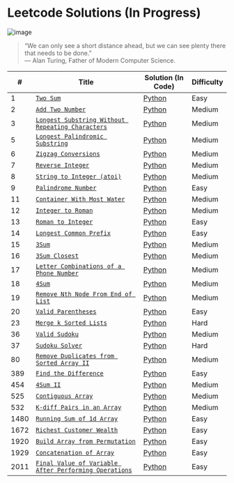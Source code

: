 # Leetcode Solutions (In Progress)
![image](https://user-images.githubusercontent.com/95974393/152679059-9839749a-72bb-4842-8c5a-a12184cbfaf7.png)
>“We can only see a short distance ahead, but we can see plenty there that needs to be done.”  
― Alan Turing, Father of Modern Computer Science.

|       #         |Title                          |Solution (In Code)          | Difficulty |
|----------------|-------------------------------|-----------------------------|----------- |
|1|[`Two Sum`](https://leetcode.com/problems/two-sum/)|[Python](https://github.com/yenwee/leetcode_solutions/blob/main/scripts/1.%20Two%20Sum/two_sum.py)| Easy |
|2 |[`Add Two Number`](https://leetcode.com/problems/add-two-numbers/)|[Python](https://github.com/yenwee/leetcode_solutions/blob/main/scripts/2.%20Add%20Two%20Number/add_two_number.py)| Medium |
|3 |[`Longest Substring Without Repeating Characters`](https://leetcode.com/problems/longest-substring-without-repeating-characters/)|[Python](https://github.com/yenwee/leetcode_solutions/blob/main/scripts/3.%20Longest%20Substring%20Without%20Repeating%20Characters/longest_substring_without_repeating.py)| Medium |
|5 |[`Longest Palindromic Substring`](https://leetcode.com/problems/longest-palindromic-substring/)|[Python](https://github.com/yenwee/leetcode_solutions/blob/main/scripts/5.%20Longest%20Palindromic%20Substring/longest_palindromic_substring.py)| Medium |
|6 |[`Zigzag Conversions`](https://leetcode.com/problems/zigzag-conversion/)|[Python](https://github.com/yenwee/leetcode_solutions/blob/main/scripts/6.%20Zigzag%20Conversion/zigzag_conversion.py)| Medium |
|7 |[`Reverse Integer`](https://leetcode.com/problems/reverse-integer/)|[Python](https://github.com/yenwee/leetcode_solutions/blob/main/scripts/7.%20Reverse%20Integer/reverse_integer.py)| Medium |
|8 |[`String to Integer (atoi)`](https://leetcode.com/problems/string-to-integer-atoi/)|[Python](https://github.com/yenwee/leetcode_solutions/blob/main/scripts/8.%20String%20to%20Integer%20%28atoi%29/string_to_int.py)| Medium |
|9 |[`Palindrome Number`](https://leetcode.com/problems/palindrome-number/)|[Python](https://github.com/yenwee/leetcode_solutions/blob/main/scripts/9.%20Palindrome%20Number/palindrome.py)| Easy |
|11 |[`Container With Most Water`](https://leetcode.com/problems/container-with-most-water/)|[Python](https://github.com/yenwee/leetcode_solutions/blob/main/scripts/11.%20Container%20With%20Most%20Water/most_water_container.py)| Medium |
|12 |[`Integer to Roman`](https://leetcode.com/problems/integer-to-roman/)|[Python](https://github.com/yenwee/leetcode_solutions/blob/main/scripts/12.%20Integer%20to%20Roman/int_to_roman.py)| Medium |
|13 |[`Roman to Integer`](https://leetcode.com/problems/roman-to-integer/)|[Python](https://github.com/yenwee/leetcode_solutions/blob/main/scripts/13.%20Roman%20to%20Integer/roman_to_int.py)| Easy |
|14 |[`Longest Common Prefix`](https://leetcode.com/problems/longest-common-prefix/)|[Python](https://github.com/yenwee/leetcode_solutions/blob/main/scripts/14.%20Longest%20Common%20Prefix/longest_common_prefix.py)| Easy |
|15 |[`3Sum`](https://leetcode.com/problems/3sum/)|[Python](https://github.com/yenwee/leetcode_solutions/blob/main/scripts/15.%203Sum/3_sum_two_pointer.py)| Medium |
|16 |[`3Sum Closest`](https://leetcode.com/problems/3sum-closest/)|[Python](https://github.com/yenwee/leetcode_solutions/blob/main/scripts/16.%203Sum%20Closest/3_sum_closest.py)| Medium |
|17 |[`Letter Combinations of a Phone Number`](https://leetcode.com/problems/letter-combinations-of-a-phone-number/)|[Python](https://github.com/yenwee/leetcode_solutions/blob/main/scripts/17.%20Letter%20Combinations%20of%20a%20Phone%20Number/phone_num_combination.py)| Medium |
|18 |[`4Sum`](https://leetcode.com/problems/4sum/)|[Python](https://github.com/yenwee/leetcode_solutions/blob/main/scripts/18.%204Sum/4_sum_two_pointer_nested_loop.py)| Medium |
|19 |[`Remove Nth Node From End of List`](https://leetcode.com/problems/remove-nth-node-from-end-of-list/)|[Python](https://github.com/yenwee/leetcode_solutions/blob/main/scripts/19.%20Remove%20Nth%20Node%20From%20End%20of%20List/remove_nth_node_loop_to_find_target.py)| Medium |
|20 |[`Valid Parentheses`](https://leetcode.com/problems/valid-parentheses/)|[Python](https://github.com/yenwee/leetcode_solutions/blob/main/scripts/20.%20Valid%20Parentheses/valid_parentheses.py)| Easy |
|23 |[`Merge k Sorted Lists`](https://leetcode.com/problems/merge-k-sorted-lists/)|[Python](https://github.com/yenwee/leetcode_solutions/blob/main/scripts/23.%20Merge%20k%20Sorted%20Lists/merge_k_sorted.py)| Hard |
|36 |[`Valid Sudoku`](https://leetcode.com/problems/valid-sudoku/)|[Python](https://github.com/yenwee/leetcode_solutions/blob/main/scripts/36.%20Valid%20Sudoku/valid_sudoku_recording_seen.py)| Medium |
|37 |[`Sudoku Solver`](https://leetcode.com/problems/sudoku-solver/)|[Python](https://github.com/yenwee/leetcode_solutions/blob/main/scripts/37.%20Sudoku%20Solver/sudoku_solver_recursion.py)| Hard |
|80 |[`Remove Duplicates from Sorted Array II`](https://leetcode.com/problems/remove-duplicates-from-sorted-array-ii/)|[Python](https://github.com/yenwee/leetcode_solutions/blob/main/scripts/80.%20Remove%20Duplicates%20from%20Sorted%20Array%20II/remove_dup_from_sorted_array_ii.py)| Medium |
|389 |[`Find the Difference`](https://leetcode.com/problems/find-the-difference/)|[Python](https://github.com/yenwee/leetcode_solutions/blob/main/scripts/389.%20Find%20the%20Difference/find_the_diff_count.py)| Easy |
|454 |[`4Sum II`](https://leetcode.com/problems/4sum-ii/)|[Python](https://github.com/yenwee/leetcode_solutions/blob/main/scripts/454.%204Sum%20II/4_sum_ii.py)| Medium |
|525 |[`Contiguous Array`](https://leetcode.com/problems/contiguous-array/)|[Python](https://github.com/yenwee/leetcode_solutions/blob/main/scripts/525.%20Contiguous%20Array/contiguous_array.py)| Medium |
|532 |[`K-diff Pairs in an Array`](https://leetcode.com/problems/k-diff-pairs-in-an-array/)|[Python](https://github.com/yenwee/leetcode_solutions/blob/main/scripts/532.%20K-diff%20Pairs%20in%20an%20Array/k_diff_pairs_in_an_array.py)| Medium |
|1480 |[`Running Sum of 1d Array`](https://leetcode.com/problems/running-sum-of-1d-array/)|[Python](https://github.com/yenwee/leetcode_solutions/blob/main/scripts/1480.%20Running%20Sum%20of%201d%20Array/running_sum_of_1d_array.py)| Easy |
|1672 |[`Richest Customer Wealth`](https://leetcode.com/problems/richest-customer-wealth/)|[Python](https://github.com/yenwee/leetcode_solutions/blob/main/scripts/1672.%20Richest%20Customer%20Wealth/richest_customer_wealth.py)| Easy |
|1920 |[`Build Array from Permutation`](https://leetcode.com/problems/build-array-from-permutation/)|[Python](https://github.com/yenwee/leetcode_solutions/blob/main/scripts/1920.%20Build%20Array%20from%20Permutation/array_from_permutation.py)| Easy |
|1929 |[`Concatenation of Array`](https://leetcode.com/problems/concatenation-of-array/)|[Python](https://github.com/yenwee/leetcode_solutions/blob/main/scripts/1929.%20Concatenation%20of%20Array/concat_of_array.py)| Easy |
|2011 |[`Final Value of Variable After Performing Operations`](https://leetcode.com/problems/final-value-of-variable-after-performing-operations/)|[Python](https://github.com/yenwee/leetcode_solutions/blob/main/scripts/2011.%20Final%20Value%20of%20Variable%20After%20Performing%20Operations/final_value_of_var_after_operations.py)| Easy |
